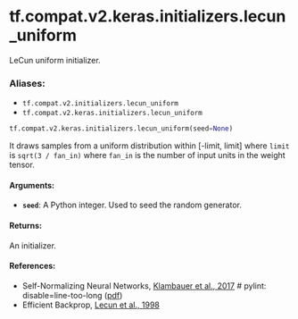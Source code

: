 <div itemscope itemtype="http://developers.google.com/ReferenceObject">
<meta itemprop="name" content="tf.compat.v2.keras.initializers.lecun_uniform" />
<meta itemprop="path" content="Stable" />
</div>

# tf.compat.v2.keras.initializers.lecun_uniform

LeCun uniform initializer.

### Aliases:

* `tf.compat.v2.initializers.lecun_uniform`
* `tf.compat.v2.keras.initializers.lecun_uniform`

``` python
tf.compat.v2.keras.initializers.lecun_uniform(seed=None)
```

<!-- Placeholder for "Used in" -->

It draws samples from a uniform distribution within [-limit, limit]
where `limit` is `sqrt(3 / fan_in)`
where `fan_in` is the number of input units in the weight tensor.

#### Arguments:


* <b>`seed`</b>: A Python integer. Used to seed the random generator.


#### Returns:

An initializer.



#### References:

- Self-Normalizing Neural Networks,
[Klambauer et al., 2017](https://papers.nips.cc/paper/6698-self-normalizing-neural-networks) # pylint: disable=line-too-long
([pdf](https://papers.nips.cc/paper/6698-self-normalizing-neural-networks.pdf))
- Efficient Backprop,
[Lecun et al., 1998](http://yann.lecun.com/exdb/publis/pdf/lecun-98b.pdf)
